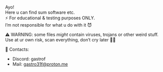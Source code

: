 Ayo!  
Here u can find sum software etc.  
⚡ For educational & testing purposes ONLY.  
I’m not responsible for what u do with it 😈  

⚠️ WARNING: some files *might* contain viruses, trojans or other weird stuff.  
Use at ur own risk, scan everything, don’t cry later 🤷‍♂️  

📡 Contacts:  
- Discord: gastrof 
- Mail: gastro31f@proton.me
